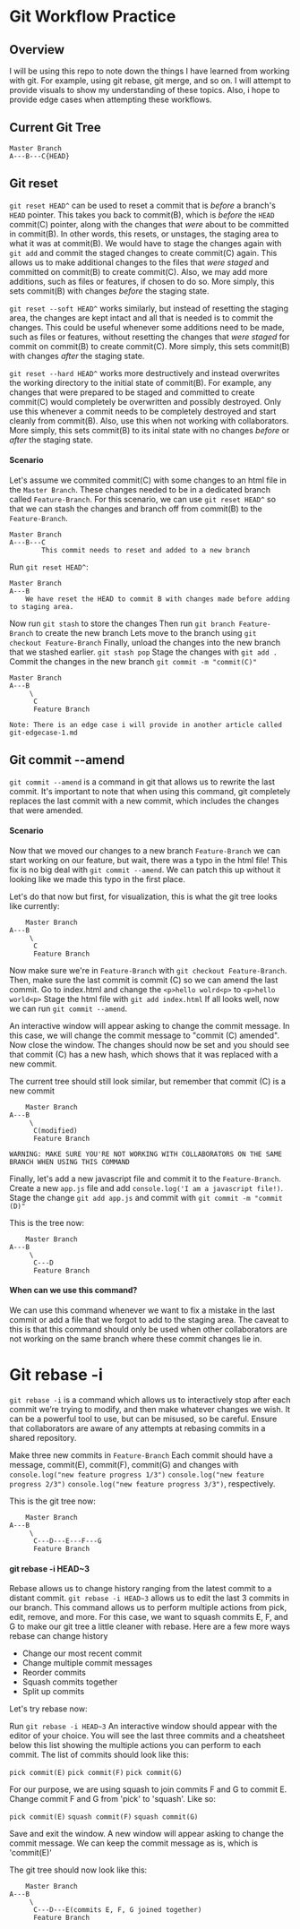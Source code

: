 # Git Workflow Practice

## Overview

I will be using this repo to note down the things I have learned from working with git. For example, using git rebase, git merge, and so on. I will attempt to provide visuals to show my understanding of these topics. Also, i hope to provide edge cases when attempting these workflows.

## Current Git Tree

```
Master Branch
A---B---C{HEAD}
```

## Git reset

`git reset HEAD^` can be used to reset a commit that is _before_ a branch's `HEAD` pointer. This takes you back to commit(B), which is _before_ the `HEAD` commit(C) pointer, along with the changes that _were_ about to be committed in commit(B). In other words, this resets, or unstages, the staging area to what it was at commit(B). We would have to stage the changes again with `git add` and commit the staged changes to create commit(C) again. This allows us to make additional changes to the files that _were staged_ and committed on commit(B) to create commit(C). Also, we may add more additions, such as files or features, if chosen to do so. More simply, this sets commit(B) with changes _before_ the staging state.

`git reset --soft HEAD^` works similarly, but instead of resetting the staging area, the changes are kept intact and all that is needed is to commit the changes. This could be useful whenever some additions need to be made, such as files or features, without resetting the changes that _were staged_ for commit on commit(B) to create commit(C). More simply, this sets commit(B) with changes _after_ the staging state.

`git reset --hard HEAD^` works more destructively and instead overwrites the working directory to the initial state of commit(B). For example, any changes that were prepared to be staged and committed to create commit(C) would completely be overwritten and possibly destroyed. Only use this whenever a commit needs to be completely destroyed and start cleanly from commit(B). Also, use this when not working with collaborators. More simply, this sets commit(B) to its inital state with no changes _before_ or _after_ the staging state.

#### Scenario

Let's assume we commited commit(C) with some changes to an html file in the `Master Branch`. These changes needed to be in a dedicated branch called `Feature-Branch`. For this scenario, we can use `git reset HEAD^` so that we can stash the changes and branch off from commit(B) to the `Feature-Branch`.

```
Master Branch
A---B---C
        This commit needs to reset and added to a new branch
```

Run `git reset HEAD^`:

```
Master Branch
A---B
    We have reset the HEAD to commit B with changes made before adding to staging area.
```

Now run `git stash` to store the changes
Then run `git branch Feature-Branch` to create the new branch
Lets move to the branch using `git checkout Feature-Branch`
Finally, unload the changes into the new branch that we stashed earlier. `git stash pop`
Stage the changes with `git add .`
Commit the changes in the new branch `git commit -m "commit(C)"`

```
Master Branch
A---B
     \
      C
      Feature Branch

Note: There is an edge case i will provide in another article called git-edgecase-1.md
```

## Git commit --amend

`git commit --amend` is a command in git that allows us to rewrite the last commit. It's important to note that when using this command, git completely replaces the last commit with a new commit, which includes the changes that were amended.

#### Scenario

Now that we moved our changes to a new branch `Feature-Branch` we can start working on our feature, but wait, there was a typo in the html file! This fix is no big deal with `git commit --amend`. We can patch this up without it looking like we made this typo in the first place.

Let's do that now but first, for visualization, this is what the git tree looks like currently:

```
    Master Branch
A---B
     \
      C
      Feature Branch
```

Now make sure we're in `Feature-Branch` with `git checkout Feature-Branch`.
Then, make sure the last commit is commit (C) so we can amend the last commit.
Go to index.html and change the `<p>hello wolrd<p>` to `<p>hello world<p>`
Stage the html file with `git add index.html`
If all looks well, now we can run `git commit --amend`.

An interactive window will appear asking to change the commit message. In this case, we will change the commit message to "commit (C) amended". Now close the window. The changes should now be set and you should see that commit (C) has a new hash, which shows that it was replaced with a new commit.

The current tree should still look similar, but remember that commit (C) is a new commit

```
    Master Branch
A---B
     \
      C(modified)
      Feature Branch
```

`WARNING: MAKE SURE YOU'RE NOT WORKING WITH COLLABORATORS ON THE SAME BRANCH WHEN USING THIS COMMAND`

Finally, let's add a new javascript file and commit it to the `Feature-Branch`. Create a new `app.js` file and add `console.log('I am a javascript file!)`. Stage the change `git add app.js` and commit with `git commit -m "commit (D)"`

This is the tree now:

```
    Master Branch
A---B
     \
      C---D
      Feature Branch
```

#### When can we use this command?

We can use this command whenever we want to fix a mistake in the last commit or add a file that we forgot to add to the staging area. The caveat to this is that this command should only be used when other collaborators are not working on the same branch where these commit changes lie in.

# Git rebase -i

`git rebase -i` is a command which allows us to interactively stop after each commit we’re trying to modify, and then make whatever changes we wish. It can be a powerful tool to use, but can be misused, so be careful. Ensure that collaborators are aware of any attempts at rebasing commits in a shared repository.

Make three new commits in `Feature-Branch`
Each commit should have a message, commit(E), commit(F), commit(G) and changes with `console.log("new feature progress 1/3")` `console.log("new feature progress 2/3")` `console.log("new feature progress 3/3")`, respectively.

This is the git tree now:

```
    Master Branch
A---B
     \
      C---D---E---F---G
      Feature Branch
```

#### git rebase -i HEAD~3

Rebase allows us to change history ranging from the latest commit to a distant commit. `git rebase -i HEAD~3` allows us to edit the last 3 commits in our branch. This command allows us to perform multiple actions from pick, edit, remove, and more. For this case, we want to squash commits E, F, and G to make our git tree a little cleaner with rebase. Here are a few more ways rebase can change history

- Change our most recent commit
- Change multiple commit messages
- Reorder commits
- Squash commits together
- Split up commits

Let's try rebase now:

Run `git rebase -i HEAD~3`
An interactive window should appear with the editor of your choice. You will see the last three commits and a cheatsheet below this list showing the multiple actions you can perform to each commit. The list of commits should look like this:

`pick commit(E)`
`pick commit(F)`
`pick commit(G)`

For our purpose, we are using squash to join commits F and G to commit E. Change commit F and G from 'pick' to 'squash'. Like so:

`pick commit(E)`
`squash commit(F)`
`squash commit(G)`

Save and exit the window.
A new window will appear asking to change the commit message. We can keep the commit message as is, which is 'commit(E)'

The git tree should now look like this:

```
    Master Branch
A---B
     \
      C---D---E(commits E, F, G joined together)
      Feature Branch
```
